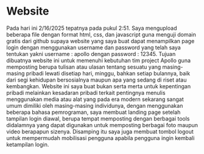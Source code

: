 # Website
Pada hari ini 2/16/2025 tepatnya pada pukul 2:51. Saya mengupload beberapa file dengan format html, css, dan javascript guna menguji domain gratis dari github supaya website yang saya buat dapat menampilkan page login dengan menggunakan username dan password yang telah saya tentukan yakni username : apollo dengan password : 12345. Tujuan dibuatnya website ini untuk memenuhi kebutuhan tim project Apollo guna memposting berupa tulisan atau ulasan tentang sesuatu yang masing-masing pribadi lewati disetiap hari, minggu, bahkan setiap bulannya, baik dari segi kehidupan bersosialnya maupun apa yang sedang di riset atau kembangkan.
Website ini saya buat bukan serta merta untuk kepentingan pribadi melainkan kesadaran pribadi terkait pentingnya menulis menggunakan media atau alat yang pada era modern sekarang sangat umum dimiliki oleh masing-masing individunya, dengan menggunakan beberapa bahasa pemrograman, saya membuat landing page setelah tampilan  login diawal, berupa tempat memposting dengan berbagai tools didalamnya yang dapat digunakan untuk memposting berbagai foto maupun video berapapun sizenya. Disamping itu saya juga membuat tombol logout untuk mempermudah mobilisasi pengguna apabila pengguna ingin kembali ketampilan login.

